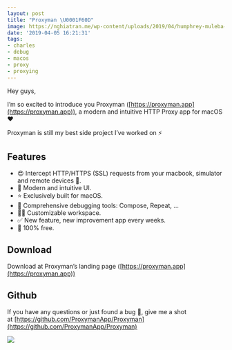 ```yaml
---
layout: post
title: "Proxyman \U0001F60D"
image: https://nghiatran.me/wp-content/uploads/2019/04/humphrey-muleba-1468522-unsplash.jpg
date: '2019-04-05 16:21:31'
tags:
- charles
- debug
- macos
- proxy
- proxying
---
```



Hey guys,

I’m so excited to introduce you Proxyman ([https://proxyman.app](https://proxyman.app)), a modern and intuitive HTTP Proxy app for macOS ♥️

Proxyman is still my best side project I’ve worked on ⚡️


## Features

- 😍 Intercept HTTP/HTTPS (SSL) requests from your macbook, simulator and remote devices 📱.
- 🦋 Modern and intuitive UI.
- ⭐️ Exclusively built for macOS.
- 👑 Comprehensive debugging tools: Compose, Repeat, …
- 👨‍💻 Customizable workspace.
- ✅ New feature, new improvement app every weeks.
- 🚢 100% free.


## Download

Download at Proxyman’s landing page ([https://proxyman.app](https://proxyman.app))


## Github

If you have any questions or just found a bug 🐞, give me a shot at [https://github.com/ProxymanApp/Proxyman](https://github.com/ProxymanApp/Proxyman)

![](https://i2.wp.com/nghiatran.me/wp-content/uploads/2019/04/main.png?resize=850%2C549&ssl=1)



